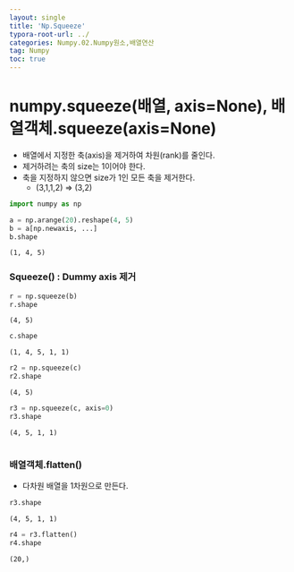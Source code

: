 ```yaml
---
layout: single
title: 'Np.Squeeze'
typora-root-url: ../
categories: Numpy.02.Numpy원소,배열연산
tag: Numpy
toc: true
---
```


# numpy.squeeze(배열, axis=None), 배열객체.squeeze(axis=None)

- 배열에서 지정한 축(axis)을 제거하여 차원(rank)를 줄인다.
- 제거하려는 축의 size는 1이어야 한다.
- 축을 지정하지 않으면 size가 1인 모든 축을 제거한다.
    - (3,1,1,2) => (3,2)


```python
import numpy as np

a = np.arange(20).reshape(4, 5)
b = a[np.newaxis, ...]
b.shape
```




    (1, 4, 5)



### Squeeze() : Dummy axis 제거


```python
r = np.squeeze(b)
r.shape
```




    (4, 5)




```python
c.shape
```




    (1, 4, 5, 1, 1)




```python
r2 = np.squeeze(c)
r2.shape
```




    (4, 5)




```python
r3 = np.squeeze(c, axis=0)
r3.shape
```




    (4, 5, 1, 1)




```python

```

### 배열객체.flatten()
- 다차원 배열을 1차원으로 만든다.


```python
r3.shape
```




    (4, 5, 1, 1)




```python
r4 = r3.flatten()
r4.shape
```




    (20,)
